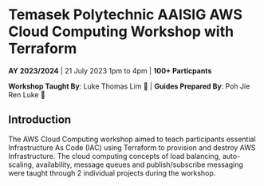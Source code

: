 # Temasek Polytechnic AAISIG AWS Cloud Computing Workshop with Terraform

**AY 2023/2024** | 21 July 2023 1pm to 4pm | **100+ Particpants**<br>

**Workshop Taught By**: Luke Thomas Lim 👾 | **Guides Prepared By**: Poh Jie Ren Luke 🙉

## Introduction
The AWS Cloud Computing workshop aimed to teach participants essential Infrastructure As Code (IAC) using Terraform to provision and destroy AWS Infrastructure. The cloud computing concepts of load balancing, auto-scaling, availability, message queues and publish/subscribe messaging were taught through 2 individual projects during the workshop.
